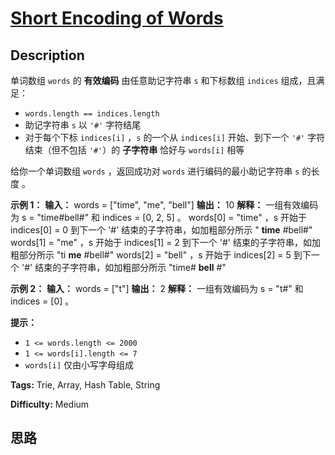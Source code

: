# [Short Encoding of Words][title]

## Description

单词数组 `words` 的 **有效编码** 由任意助记字符串 `s` 和下标数组 `indices` 组成，且满足：

  * `words.length == indices.length`
  * 助记字符串 `s` 以 `'#'` 字符结尾
  * 对于每个下标 `indices[i]` ，`s` 的一个从 `indices[i]` 开始、到下一个 `'#'` 字符结束（但不包括 `'#'`）的 **子字符串** 恰好与 `words[i]` 相等

给你一个单词数组 `words` ，返回成功对 `words` 进行编码的最小助记字符串 `s` 的长度 。

**示例 1：**
            **输入：** words = ["time", "me", "bell"]    **输出：** 10    **解释：** 一组有效编码为 s = "time#bell#" 和 indices = [0, 2, 5] 。    words[0] = "time" ，s 开始于 indices[0] = 0 到下一个 '#' 结束的子字符串，如加粗部分所示 " **time** #bell#"    words[1] = "me" ，s 开始于 indices[1] = 2 到下一个 '#' 结束的子字符串，如加粗部分所示 "ti **me** #bell#"    words[2] = "bell" ，s 开始于 indices[2] = 5 到下一个 '#' 结束的子字符串，如加粗部分所示 "time# **bell** #"    

**示例 2：**
            **输入：** words = ["t"]    **输出：** 2    **解释：** 一组有效编码为 s = "t#" 和 indices = [0] 。    

**提示：**

  * `1 <= words.length <= 2000`
  * `1 <= words[i].length <= 7`
  * `words[i]` 仅由小写字母组成


**Tags:** Trie, Array, Hash Table, String

**Difficulty:** Medium

## 思路

[title]: https://leetcode-cn.com/problems/short-encoding-of-words
